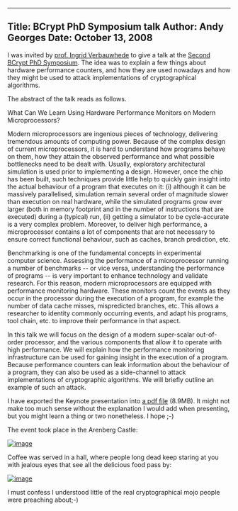 -----
Title:  BCrypt PhD Symposium talk
Author: Andy Georges
Date: October 13, 2008
----







I was invited by [prof. Ingrid
Verbauwhede](http://homes.esat.kuleuven.be/~iverbauw/) to give a talk at
the [Second BCrypt PhD
Symposium](https://www.cosic.esat.kuleuven.be/bcrypt/announcements.php#news_24).
The idea was to explain a few things about hardware performance
counters, and how they are used nowadays and how they might be used to
attack implementations of cryptographical algorithms.


The abstract of the talk reads as follows.


What Can We Learn Using Hardware Performance Monitors on Modern
Microprocessors?


Modern microprocessors are ingenious pieces of technology, delivering
tremendous amounts of computing power. Because of the complex design of
current microprocessors, it is hard to understand how programs behave on
them, how they attain the observed performance and what possible
bottlenecks need to be dealt with. Usually, exploratory architectural
simulation is used prior to implementing a design. However, once the
chip has been built, such techniques provide little help to quickly gain
insight into the actual behaviour of a program that executes on it: (i)
although it can be massively parallelised, simulation remain several
order of magnitude slower than execution on real hardware, while the
simulated programs grow ever larger (both in memory footprint and in the
number of instructions that are executed) during a (typical) run, (ii)
getting a simulator to be cycle-accurate is a very complex problem.
Moreover, to deliver high performance, a microprocessor contains a lot
of components that are not necessary to ensure correct functional
behaviour, such as caches, branch prediction, etc.


Benchmarking is one of the fundamental concepts in experimental computer
science. Assessing the performance of a microprocessor running a number
of benchmarks -- or vice versa, understanding the performance of
programs -- is very important to enhance technology and validate
research. For this reason, modern microprocessors are equipped with
performance monitoring hardware. These monitors count the events as they
occur in the processor during the execution of a program, for example
the number of data cache misses, mispredicted branches, etc. This allows
a researcher to identity commonly occurring events, and adapt his
programs, tool chain, etc. to improve their performance in that aspect.


In this talk we will focus on the design of a modern super-scalar
out-of-order processor, and the various components that allow it to
operate with high performance. We will explain how the performance
monitoring infrastructure can be used for gaining insight in the
execution of a program. Because performance counters can leak
information about the behaviour of a program, they can also be used as a
side-channel to attack implementations of cryptographic algorithms. We
will briefly outline an example of such an attack.


I have exported the Keynote presentation into [a pdf
file](http://itkovian.net/base/files/bcrypt-presentation-200813.pdf)
(8.9MB). It might not make too much sense without the explanation I
would add when presenting, but you might learn a thing or two
nonetheless. I hope ;-)


The event took place in the Arenberg Castle:


[![image](80508683-4338-44D5-BF63-4D4754291C4E-1.jpg)](http://www.flickr.com/photos/itkovian/2938247852/)


Coffee was served in a hall, where people long dead keep staring at you
with jealous eyes that see all the delicious food pass by:


[![image](80508683-4338-44D5-BF63-4D4754291C4E-2.jpg)](http://www.flickr.com/photos/itkovian/2937396257/)


I must confess I understood little of the real cryptographical mojo
people were preaching about;-)




